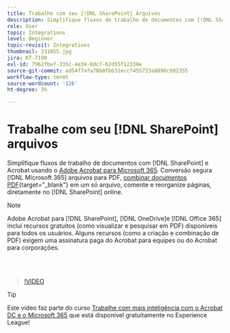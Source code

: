 ```yaml
---
title: Trabalhe com seu [!DNL SharePoint] Arquivos
description: Simplifique fluxos de trabalho de documentos com [!DNL SharePoint] e Acrobat usando o Adobe Acrobat para [!DNL Microsoft 365]
role: User
topic: Integrations
level: Beginner
topic-revisit: Integrations
thumbnail: 331855.jpg
jira: KT-7190
exl-id: 7962fbef-335c-4e34-8dc7-62d55f12338e
source-git-commit: ad54f7afa78b0fbb31eccf455723a8890cb92355
workflow-type: tm+mt
source-wordcount: '126'
ht-degree: 3%

---
```


# Trabalhe com seu [!DNL SharePoint] arquivos

Simplifique fluxos de trabalho de documentos com [!DNL SharePoint] e Acrobat usando o [Adobe Acrobat para Microsoft 365](https://appsource.microsoft.com/en-us/product/web-apps/adobeinc.adobe-document-cloud-pdf?tab=Overview). Conversão segura [!DNL Microsoft 365] arquivos para PDF, [combinar documentos PDF](https://www.adobe.com/br/acrobat/online/merge-pdf.html){target="_blank"} em um só arquivo, comente e reorganize páginas, diretamente no [!DNL SharePoint] online.

>[!NOTE]
>
>Adobe Acrobat para [!DNL SharePoint], [!DNL OneDrive]e [!DNL Office 365] inclui recursos gratuitos (como visualizar e pesquisar em PDF) disponíveis para todos os usuários. Alguns recursos (como a criação e combinação de PDF) exigem uma assinatura paga do Acrobat para equipes ou do Acrobat para corporações.

<br> 

>[!VIDEO](https://video.tv.adobe.com/v/331855?quality=12&learn=on&hidetitle=true)

>[!TIP]
>
>Este vídeo faz parte do curso [Trabalhe com mais inteligência com o Acrobat DC e o Microsoft 365](https://experienceleague.adobe.com/?recommended=Acrobat-U-1-2021.microsoft365) que está disponível gratuitamente no Experience League!
